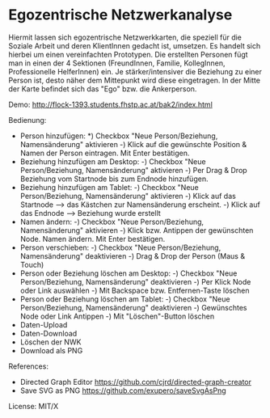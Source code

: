 Egozentrische Netzwerkanalyse
======================

Hiermit lassen sich egozentrische Netzwerkkarten, die speziell für die Soziale Arbeit und deren KlientInnen gedacht ist, umsetzen. Es handelt sich hierbei um einen vereinfachten Prototypen. Die erstellten Personen fügt man in einen der 4 Sektionen (FreundInnen, Familie, KollegInnen, Professionelle HelferInnen) ein. Je stärker/intensiver die Beziehung zu einer Person ist, desto näher dem Mittepunkt wird diese eingetragen. In der Mitte der Karte befindet sich das "Ego" bzw. die Ankerperson. 

Demo: http://flock-1393.students.fhstp.ac.at/bak2/index.html

Bedienung:

* Person hinzufügen: 
     *) Checkbox "Neue Person/Beziehung, Namensänderung" aktivieren
     -) Klick auf die gewünschte Position & Namen der Person eintragen. Mit Enter bestätigen.
* Beziehung hinzufügen am Desktop: 
     -) Checkbox "Neue Person/Beziehung, Namensänderung" aktivieren
     -) Per Drag & Drop Beziehung vom Startnode bis zum Endnode hinzufügen.
* Beziehung hinzufügen am Tablet: 
     -) Checkbox "Neue Person/Beziehung, Namensänderung" aktivieren
     -) Klick auf das Startnode --> das Kästchen zur Namensänderung erscheint. 
     -) Klick auf das Endnode --> Beziehung wurde erstellt
* Namen ändern:
     -) Checkbox "Neue Person/Beziehung, Namensänderung" aktivieren
     -) Klick bzw. Antippen der gewünschten Node. Namen ändern. Mit Enter bestätigen.
* Person verschieben: 
     -) Checkbox "Neue Person/Beziehung, Namensänderung" deaktivieren
     -) Drag & Drop der Person (Maus & Touch)
* Person oder Beziehung löschen am Desktop:
     -) Checkbox "Neue Person/Beziehung, Namensänderung" deaktivieren
     -) Per Klick Node oder Link auswählen
     -) Mit Backspace bzw. Entfernen-Taste löschen
* Person oder Beziehung löschen am Tablet:
     -) Checkbox "Neue Person/Beziehung, Namensänderung" deaktivieren
     -) Gewünschtes Node oder Link Antippen
     -) Mit "Löschen"-Button löschen 
* Daten-Upload
* Daten-Download
* Löschen der NWK
* Download als PNG
 

References:
 - Directed Graph Editor https://github.com/cjrd/directed-graph-creator
 - Save SVG as PNG https://github.com/exupero/saveSvgAsPng
 

License: MIT/X







